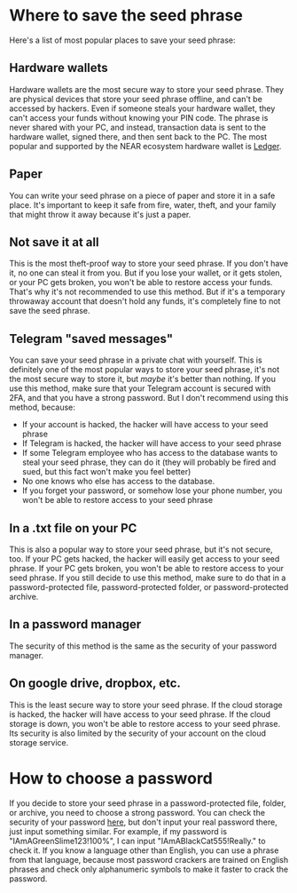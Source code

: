 # Where to save the seed phrase

Here's a list of most popular places to save your seed phrase:

## Hardware wallets

Hardware wallets are the most secure way to store your seed phrase. They are physical
devices that store your seed phrase offline, and can't be accessed by hackers. Even if
someone steals your hardware wallet, they can't access your funds without knowing your
PIN code. The phrase is never shared with your PC, and instead, transaction data is sent
to the hardware wallet, signed there, and then sent back to the PC. The most popular and
supported by the NEAR ecosystem hardware wallet is [Ledger](https://www.ledger.com/).

## Paper

You can write your seed phrase on a piece of paper and store it in a safe place. It's
important to keep it safe from fire, water, theft, and your family that might throw it
away because it's just a paper.

## Not save it at all

This is the most theft-proof way to store your seed phrase. If you don't have it, no one
can steal it from you. But if you lose your wallet, or it gets stolen, or your PC gets
broken, you won't be able to restore access your funds. That's why it's not recommended
to use this method. But if it's a temporary throwaway account that doesn't hold any funds,
it's completely fine to not save the seed phrase.

## Telegram "saved messages"

You can save your seed phrase in a private chat with yourself. This is definitely one
of the most popular ways to store your seed phrase, it's not the most secure way
to store it, but *maybe* it's better than nothing. If you use this method, make sure that
your Telegram account is secured with 2FA, and that you have a strong password. But I
don't recommend using this method, because:
- If your account is hacked, the hacker will have access to your seed phrase
- If Telegram is hacked, the hacker will have access to your seed phrase
- If some Telegram employee who has access to the database wants to steal your seed phrase,
  they can do it (they will probably be fired and sued, but this fact won't make you feel
  better)
- No one knows who else has access to the database.
- If you forget your password, or somehow lose your phone number, you won't be able to
  restore access to your seed phrase

## In a .txt file on your PC

This is also a popular way to store your seed phrase, but it's not secure, too. If your
PC gets hacked, the hacker will easily get access to your seed phrase. If your PC gets
broken, you won't be able to restore access to your seed phrase. If you still decide
to use this method, make sure to do that in a password-protected file, password-protected
folder, or password-protected archive.

## In a password manager

The security of this method is the same as the security of your password manager.

## On google drive, dropbox, etc.

This is the least secure way to store your seed phrase. If the cloud storage is hacked,
the hacker will have access to your seed phrase. If the cloud storage is down, you won't
be able to restore access to your seed phrase. Its security is also limited by the
security of your account on the cloud storage service.

# How to choose a password

If you decide to store your seed phrase in a password-protected file, folder, or archive,
you need to choose a strong password. You can check the security of your password [here](https://www.passwordmonster.com),
but don't input your real password there, just input something similar. For example, if
my password is "IAmAGreenSlime123!100%", I can input "IAmABlackCat555!Really." to check
it. If you know a language other than English, you can use a phrase from that language,
because most password crackers are trained on English phrases and check only alphanumeric
symbols to make it faster to crack the password.
